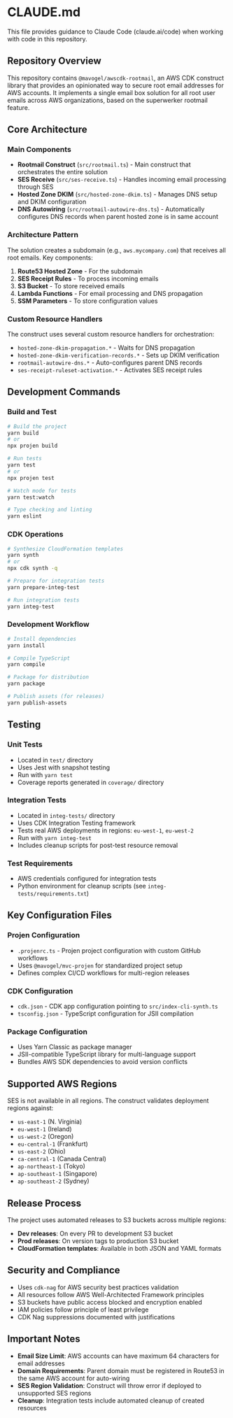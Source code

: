 # CLAUDE.md

This file provides guidance to Claude Code (claude.ai/code) when working with code in this repository.

## Repository Overview

This repository contains `@mavogel/awscdk-rootmail`, an AWS CDK construct library that provides an opinionated way to secure root email addresses for AWS accounts. It implements a single email box solution for all root user emails across AWS organizations, based on the superwerker rootmail feature.

## Core Architecture

### Main Components

- **Rootmail Construct** (`src/rootmail.ts`) - Main construct that orchestrates the entire solution
- **SES Receive** (`src/ses-receive.ts`) - Handles incoming email processing through SES
- **Hosted Zone DKIM** (`src/hosted-zone-dkim.ts`) - Manages DNS setup and DKIM configuration
- **DNS Autowiring** (`src/rootmail-autowire-dns.ts`) - Automatically configures DNS records when parent hosted zone is in same account

### Architecture Pattern

The solution creates a subdomain (e.g., `aws.mycompany.com`) that receives all root emails. Key components:

1. **Route53 Hosted Zone** - For the subdomain 
2. **SES Receipt Rules** - To process incoming emails
3. **S3 Bucket** - To store received emails
4. **Lambda Functions** - For email processing and DNS propagation
5. **SSM Parameters** - To store configuration values

### Custom Resource Handlers

The construct uses several custom resource handlers for orchestration:
- `hosted-zone-dkim-propagation.*` - Waits for DNS propagation
- `hosted-zone-dkim-verification-records.*` - Sets up DKIM verification
- `rootmail-autowire-dns.*` - Auto-configures parent DNS records
- `ses-receipt-ruleset-activation.*` - Activates SES receipt rules

## Development Commands

### Build and Test
```bash
# Build the project
yarn build
# or
npx projen build

# Run tests
yarn test
# or
npx projen test

# Watch mode for tests
yarn test:watch

# Type checking and linting
yarn eslint
```

### CDK Operations
```bash
# Synthesize CloudFormation templates
yarn synth
# or
npx cdk synth -q

# Prepare for integration tests
yarn prepare-integ-test

# Run integration tests
yarn integ-test
```

### Development Workflow
```bash
# Install dependencies
yarn install

# Compile TypeScript
yarn compile

# Package for distribution
yarn package

# Publish assets (for releases)
yarn publish-assets
```

## Testing

### Unit Tests
- Located in `test/` directory
- Uses Jest with snapshot testing
- Run with `yarn test`
- Coverage reports generated in `coverage/` directory

### Integration Tests
- Located in `integ-tests/` directory  
- Uses CDK Integration Testing framework
- Tests real AWS deployments in regions: `eu-west-1`, `eu-west-2`
- Run with `yarn integ-test`
- Includes cleanup scripts for post-test resource removal

### Test Requirements
- AWS credentials configured for integration tests
- Python environment for cleanup scripts (see `integ-tests/requirements.txt`)

## Key Configuration Files

### Projen Configuration
- `.projenrc.ts` - Projen project configuration with custom GitHub workflows
- Uses `@mavogel/mvc-projen` for standardized project setup
- Defines complex CI/CD workflows for multi-region releases

### CDK Configuration  
- `cdk.json` - CDK app configuration pointing to `src/index-cli-synth.ts`
- `tsconfig.json` - TypeScript configuration for JSII compilation

### Package Configuration
- Uses Yarn Classic as package manager
- JSII-compatible TypeScript library for multi-language support
- Bundles AWS SDK dependencies to avoid version conflicts

## Supported AWS Regions

SES is not available in all regions. The construct validates deployment regions against:
- `us-east-1` (N. Virginia)
- `eu-west-1` (Ireland) 
- `us-west-2` (Oregon)
- `eu-central-1` (Frankfurt)
- `us-east-2` (Ohio)
- `ca-central-1` (Canada Central)
- `ap-northeast-1` (Tokyo)
- `ap-southeast-1` (Singapore)
- `ap-southeast-2` (Sydney)

## Release Process

The project uses automated releases to S3 buckets across multiple regions:
- **Dev releases**: On every PR to development S3 bucket
- **Prod releases**: On version tags to production S3 bucket  
- **CloudFormation templates**: Available in both JSON and YAML formats

## Security and Compliance

- Uses `cdk-nag` for AWS security best practices validation
- All resources follow AWS Well-Architected Framework principles
- S3 buckets have public access blocked and encryption enabled
- IAM policies follow principle of least privilege
- CDK Nag suppressions documented with justifications

## Important Notes

- **Email Size Limit**: AWS accounts can have maximum 64 characters for email addresses
- **Domain Requirements**: Parent domain must be registered in Route53 in the same AWS account for auto-wiring
- **SES Region Validation**: Construct will throw error if deployed to unsupported SES regions
- **Cleanup**: Integration tests include automated cleanup of created resources